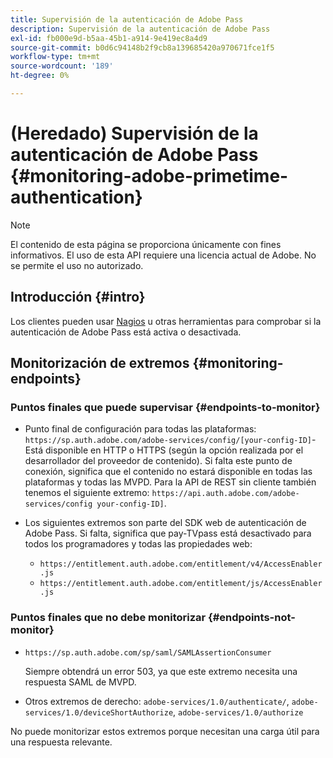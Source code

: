 ```yaml
---
title: Supervisión de la autenticación de Adobe Pass
description: Supervisión de la autenticación de Adobe Pass
exl-id: fb000e9d-b5aa-45b1-a914-9e419ec8a4d9
source-git-commit: b0d6c94148b2f9cb8a139685420a970671fce1f5
workflow-type: tm+mt
source-wordcount: '189'
ht-degree: 0%

---
```


# (Heredado) Supervisión de la autenticación de Adobe Pass {#monitoring-adobe-primetime-authentication}

>[!NOTE]
>
>El contenido de esta página se proporciona únicamente con fines informativos. El uso de esta API requiere una licencia actual de Adobe. No se permite el uso no autorizado.

## Introducción {#intro}

Los clientes pueden usar [Nagios](http://www.nagios.org) u otras herramientas para comprobar si la autenticación de Adobe Pass está activa o desactivada.

## Monitorización de extremos {#monitoring-endpoints}

### Puntos finales que puede supervisar {#endpoints-to-monitor}

* Punto final de configuración para todas las plataformas: `https://sp.auth.adobe.com/adobe-services/config/[your-config-ID]`- Está disponible en HTTP o HTTPS (según la opción realizada por el desarrollador del proveedor de contenido). Si falta este punto de conexión, significa que el contenido no estará disponible en todas las plataformas y todas las MVPD. Para la API de REST sin cliente también tenemos el siguiente extremo: `https://api.auth.adobe.com/adobe-services/config your-config-ID]`.

* Los siguientes extremos son parte del SDK web de autenticación de Adobe Pass.  Si falta, significa que pay-TVpass está desactivado para todos los programadores y todas las propiedades web:

   * `https://entitlement.auth.adobe.com/entitlement/v4/AccessEnabler.js`
   * `https://entitlement.auth.adobe.com/entitlement/js/AccessEnabler.js`


### Puntos finales que no debe monitorizar {#endpoints-not-monitor}

* `https://sp.auth.adobe.com/sp/saml/SAMLAssertionConsumer`

  Siempre obtendrá un error 503, ya que este extremo necesita una respuesta SAML de MVPD.

* Otros extremos de derecho: `adobe-services/1.0/authenticate/`, `adobe-services/1.0/deviceShortAuthorize`, `adobe-services/1.0/authorize`

No puede monitorizar estos extremos porque necesitan una carga útil para una respuesta relevante.
